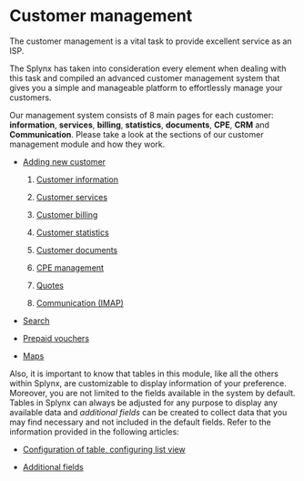 Customer management
=========

The customer management is a vital task to provide excellent service as an ISP.

The Splynx has taken into consideration every element when dealing with this task and compiled an advanced customer management system that gives you a simple and manageable platform to effortlessly manage your customers.

Our management system consists of 8 main pages for each customer: **information**, **services**, **billing**, **statistics**, **documents**, **CPE**, **CRM** and **Communication**. Please take a look at the sections of our customer management module and how they work.


* [Adding new customer](customer_management/add_new_customer/add_new_customer.md)

  1. [Customer information](customer_management/customer_information/customer_information.md)

  2. [Customer services](customer_management/customer_services/customer_services.md)

  3. [Customer billing](customer_management/customer_billing/customer_billing.md)

  4. [Customer statistics](customer_management/customer_statistics/customer_statistics.md)

  5. [Customer documents](customer_management/customer_documents/customer_documents.md)

  6. [CPE management](customer_management/cpe_management/cpe_management.md)

  7. [Quotes](crm/quotes/quotes.md)

  8. [Communication (IMAP)](my_profile/imap/imap.md)

* [Search](customer_management/search/search.md)

* [Prepaid vouchers](customer_management/prepaid_vouchers/prepaid_vouchers.md)

* [Maps](customer_management/maps/maps.md)


Also, it is important to know that tables in this module, like all the others within Splynx, are customizable to display information of your preference. Moreover, you are not limited to the fields available in the system by default. Tables in Splynx can always be adjusted for any purpose to display any available data and *additional fields* can be created to collect data that you may find necessary and not included in the default fields. Refer to the information provided in the following articles:

- [Configuration of table, configuring list view](customer_management/configuration_of_the_table/configuration_of_the_table.md)

- [Additional fields](customer_management/custom_additional_fields/custom_additional_fields.md)
